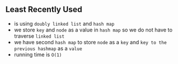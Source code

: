## Least Recently Used
- is using `doubly linked list` and `hash map`
- we store `key` and `node` as a value in `hash map` so we do not have to traverse `linked list`
- we have second `hash map` to store `node` as a `key` and `key to the previous hashmap` as a `value`
- running time is `O(1)`
